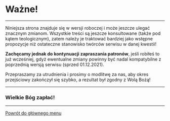 # Ważne!
---
Niniejsza strona znajduje się w wersji roboczej i może jeszcze ulegać znacznym zmianom. Wszystkie treści są jeszcze konsultowane (także pod kątem teologicznym), zatem należy je traktować bardziej jako wstępne propozycje niż ostateczne stanowisko twórców serwisu w danej kwestii!

**Zachęcamy jednak do kontynuacji zapraszania patronów**, jeśli robiłeś to już wcześniej, gdyż ewentualne zmiany powinny być nadal kompatybilne z poprzednią wersją serwisu (sprzed 01.12.2021).

Przepraszamy za utrudnienia i prosimy o modlitwę za nas, aby okres przejściowy zakończył się szybko, a rezultat był zgodny z Wolą Bożą!

---
### Wielkie Bóg zapłać!

---
[Powrót do głównego menu](index.md)
